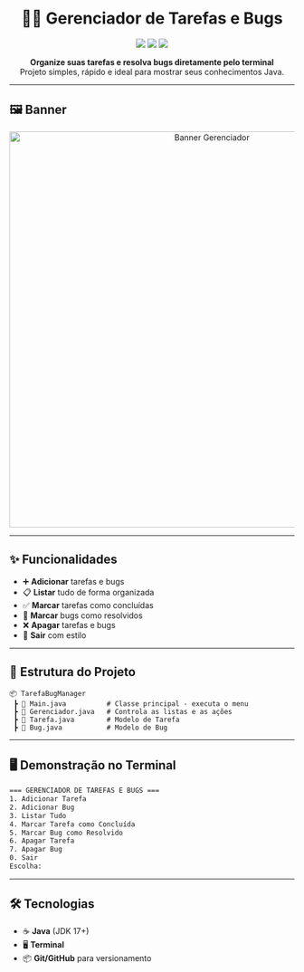 <h1 align="center">🚀📝 Gerenciador de Tarefas e Bugs</h1>

<p align="center">
  <img src="https://img.shields.io/badge/Java-17-orange?style=for-the-badge&logo=java">
  <img src="https://img.shields.io/badge/STATUS-CONCLUÍDO-brightgreen?style=for-the-badge">
  <img src="https://img.shields.io/badge/LICENÇA-MIT-blue?style=for-the-badge">
</p>

<p align="center">
  <b>Organize suas tarefas e resolva bugs diretamente pelo terminal</b><br>
  Projeto simples, rápido e ideal para mostrar seus conhecimentos Java.
</p>

---

## 🖼️ Banner
<p align="center">
  <img src="https://i.imgur.com/zH2l3sF.png" alt="Banner Gerenciador" width="700px">
</p>

---

## ✨ Funcionalidades

- ➕ **Adicionar** tarefas e bugs
- 📋 **Listar** tudo de forma organizada
- ✅ **Marcar** tarefas como concluídas
- 🐞 **Marcar** bugs como resolvidos
- ❌ **Apagar** tarefas e bugs
- 🚪 **Sair** com estilo

---

## 📂 Estrutura do Projeto

```
📦 TarefaBugManager
 ┣ 📜 Main.java          # Classe principal - executa o menu
 ┣ 📜 Gerenciador.java   # Controla as listas e as ações
 ┣ 📜 Tarefa.java        # Modelo de Tarefa
 ┣ 📜 Bug.java           # Modelo de Bug
```

---

## 🖥️ Demonstração no Terminal

```bash
=== GERENCIADOR DE TAREFAS E BUGS ===
1. Adicionar Tarefa
2. Adicionar Bug
3. Listar Tudo
4. Marcar Tarefa como Concluída
5. Marcar Bug como Resolvido
6. Apagar Tarefa
7. Apagar Bug
0. Sair
Escolha:
```

---


## 🛠️ Tecnologias

- ☕ **Java** (JDK 17+)
- 🖥️ **Terminal**
- 📦 **Git/GitHub** para versionamento



